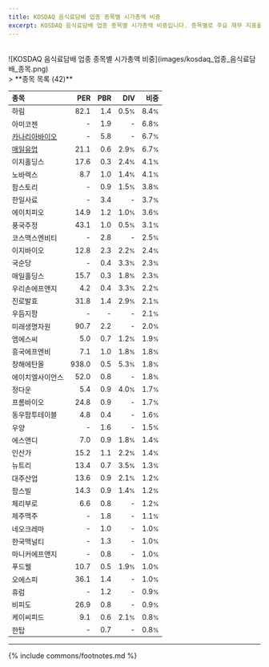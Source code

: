 ```yaml
---
title: KOSDAQ 음식료담배 업종 종목별 시가총액 비중
excerpt: KOSDAQ 음식료담배 업종 종목별 시가총액 비중입니다. 종목별로 주요 재무 지표를 함께 표시합니다.
---
```

<br>
![KOSDAQ 음식료담배 업종 종목별 시가총액 비중](images/kosdaq_업종_음식료담배_종목.png)
<br>
> **종목 목록 (42)**<a id="list"></a>

| **종목** | **PER** | **PBR** | **DIV** | **비중** |
| :------- | ------: | ------: | ------: | -------: |
| 하림 | 82.1 | 1.4 | 0.5<small>%</small> | 8.4<small>%</small> |
| 아미코젠 | - | 1.9 | - | 6.8<small>%</small> |
| [카나리아바이오](/016790/) | - | 5.8 | - | 6.7<small>%</small> |
| [매일유업](/267980/) | 21.1 | 0.6 | 2.9<small>%</small> | 6.7<small>%</small> |
| 이지홀딩스 | 17.6 | 0.3 | 2.4<small>%</small> | 4.1<small>%</small> |
| 노바렉스 | 8.7 | 1.0 | 1.4<small>%</small> | 4.1<small>%</small> |
| 팜스토리 | - | 0.9 | 1.5<small>%</small> | 3.8<small>%</small> |
| 한일사료 | - | 3.4 | - | 3.7<small>%</small> |
| 에이치피오 | 14.9 | 1.2 | 1.0<small>%</small> | 3.6<small>%</small> |
| 풍국주정 | 43.1 | 1.0 | 0.5<small>%</small> | 3.1<small>%</small> |
| 코스맥스엔비티 | - | 2.8 | - | 2.5<small>%</small> |
| 이지바이오 | 12.8 | 2.3 | 2.2<small>%</small> | 2.4<small>%</small> |
| 국순당 | - | 0.4 | 3.3<small>%</small> | 2.3<small>%</small> |
| 매일홀딩스 | 15.7 | 0.3 | 1.8<small>%</small> | 2.3<small>%</small> |
| 우리손에프앤지 | 4.2 | 0.4 | 3.3<small>%</small> | 2.2<small>%</small> |
| 진로발효 | 31.8 | 1.4 | 2.9<small>%</small> | 2.1<small>%</small> |
| 우듬지팜 | - | - | - | 2.1<small>%</small> |
| 미래생명자원 | 90.7 | 2.2 | - | 2.0<small>%</small> |
| 엠에스씨 | 5.0 | 0.7 | 1.2<small>%</small> | 1.9<small>%</small> |
| 흥국에프엔비 | 7.1 | 1.0 | 1.8<small>%</small> | 1.8<small>%</small> |
| 창해에탄올 | 938.0 | 0.5 | 5.3<small>%</small> | 1.8<small>%</small> |
| 에이치엘사이언스 | 52.0 | 0.8 | - | 1.8<small>%</small> |
| 정다운 | 5.4 | 0.9 | 4.0<small>%</small> | 1.7<small>%</small> |
| 프롬바이오 | 24.8 | 0.9 | - | 1.7<small>%</small> |
| 동우팜투테이블 | 4.8 | 0.4 | - | 1.6<small>%</small> |
| 우양 | - | 1.6 | - | 1.5<small>%</small> |
| 에스앤디 | 7.0 | 0.9 | 1.8<small>%</small> | 1.4<small>%</small> |
| 인산가 | 15.2 | 1.1 | 2.2<small>%</small> | 1.4<small>%</small> |
| 뉴트리 | 13.4 | 0.7 | 3.5<small>%</small> | 1.3<small>%</small> |
| 대주산업 | 13.6 | 0.9 | 2.1<small>%</small> | 1.2<small>%</small> |
| 팜스빌 | 14.3 | 0.9 | 1.4<small>%</small> | 1.2<small>%</small> |
| 체리부로 | 6.6 | 0.8 | - | 1.2<small>%</small> |
| 제주맥주 | - | 1.8 | - | 1.1<small>%</small> |
| 네오크레마 | - | 1.0 | - | 1.0<small>%</small> |
| 한국맥널티 | - | 1.3 | - | 1.0<small>%</small> |
| 마니커에프앤지 | - | 0.8 | - | 1.0<small>%</small> |
| 푸드웰 | 10.7 | 0.5 | 1.9<small>%</small> | 1.0<small>%</small> |
| 오에스피 | 36.1 | 1.4 | - | 1.0<small>%</small> |
| 휴럼 | - | 1.2 | - | 0.9<small>%</small> |
| 비피도 | 26.9 | 0.8 | - | 0.9<small>%</small> |
| 케이씨피드 | 9.1 | 0.6 | 2.1<small>%</small> | 0.8<small>%</small> |
| 한탑 | - | 0.7 | - | 0.8<small>%</small> |

---
{% include commons/footnotes.md %}